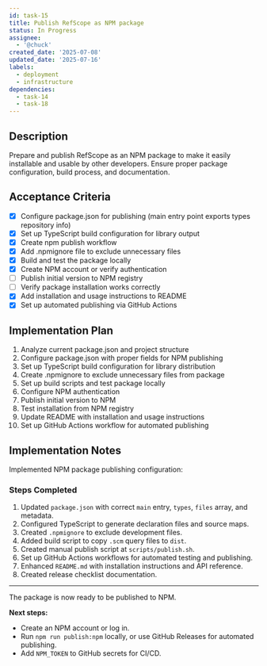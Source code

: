 ```yaml
---
id: task-15
title: Publish RefScope as NPM package
status: In Progress
assignee:
  - '@chuck'
created_date: '2025-07-08'
updated_date: '2025-07-16'
labels:
  - deployment
  - infrastructure
dependencies:
  - task-14
  - task-18
---
```


## Description

Prepare and publish RefScope as an NPM package to make it easily installable and usable by other developers. Ensure proper package configuration, build process, and documentation.

## Acceptance Criteria

- [x] Configure package.json for publishing (main entry point exports types repository info)
- [x] Set up TypeScript build configuration for library output
- [x] Create npm publish workflow
- [x] Add .npmignore file to exclude unnecessary files
- [x] Build and test the package locally
- [x] Create NPM account or verify authentication
- [ ] Publish initial version to NPM registry
- [ ] Verify package installation works correctly
- [x] Add installation and usage instructions to README
- [x] Set up automated publishing via GitHub Actions

## Implementation Plan

1. Analyze current package.json and project structure
2. Configure package.json with proper fields for NPM publishing
3. Set up TypeScript build configuration for library distribution
4. Create .npmignore to exclude unnecessary files from package
5. Set up build scripts and test package locally
6. Configure NPM authentication
7. Publish initial version to NPM
8. Test installation from NPM registry
9. Update README with installation and usage instructions
10. Set up GitHub Actions workflow for automated publishing

## Implementation Notes

Implemented NPM package publishing configuration:

### Steps Completed

1. Updated `package.json` with correct `main` entry, `types`, `files` array, and metadata.
2. Configured TypeScript to generate declaration files and source maps.
3. Created `.npmignore` to exclude development files.
4. Added build script to copy `.scm` query files to `dist`.
5. Created manual publish script at `scripts/publish.sh`.
6. Set up GitHub Actions workflows for automated testing and publishing.
7. Enhanced `README.md` with installation instructions and API reference.
8. Created release checklist documentation.

---

The package is now ready to be published to NPM.

**Next steps:**

- Create an NPM account or log in.
- Run `npm run publish:npm` locally, or use GitHub Releases for automated publishing.
- Add `NPM_TOKEN` to GitHub secrets for CI/CD.
